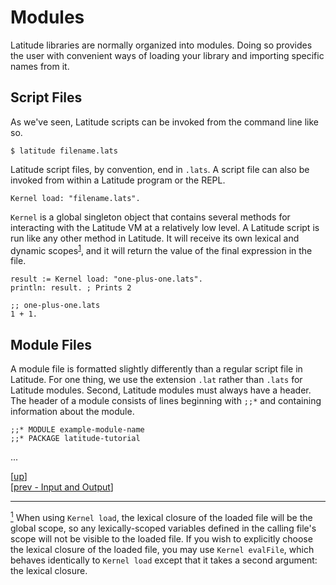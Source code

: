 
# Modules

Latitude libraries are normally organized into modules. Doing so
provides the user with convenient ways of loading your library and
importing specific names from it.

## Script Files

As we've seen, Latitude scripts can be invoked from the command line
like so.

    $ latitude filename.lats

Latitude script files, by convention, end in `.lats`. A script file
can also be invoked from within a Latitude program or the REPL.

    Kernel load: "filename.lats".

`Kernel` is a global singleton object that contains several methods
for interacting with the Latitude VM at a relatively low level. A
Latitude script is run like any other method in Latitude. It will
receive its own lexical and dynamic scopes<sup><a name="footnote-01a"
href="#user-content-footnote-01f">1</a></sup>, and it will return the
value of the final expression in the file.

    result := Kernel load: "one-plus-one.lats".
    println: result. ; Prints 2

    ;; one-plus-one.lats
    1 + 1.

## Module Files

A module file is formatted slightly differently than a regular script
file in Latitude. For one thing, we use the extension `.lat` rather
than `.lats` for Latitude modules. Second, Latitude modules must
always have a header. The header of a module consists of lines
beginning with `;;*` and containing information about the module.

    ;;* MODULE example-module-name
    ;;* PACKAGE latitude-tutorial

...

[[up](.)]
<br/>[[prev - Input and Output](io.md)]

<hr/>

<a name="footnote-01f"
href="#user-content-footnote-01a"><sup>1</sup></a> When using `Kernel
load`, the lexical closure of the loaded file will be the global
scope, so any lexically-scoped variables defined in the calling file's
scope will not be visible to the loaded file. If you wish to
explicitly choose the lexical closure of the loaded file, you may use
`Kernel evalFile`, which behaves identically to `Kernel load` except
that it takes a second argument: the lexical closure.
